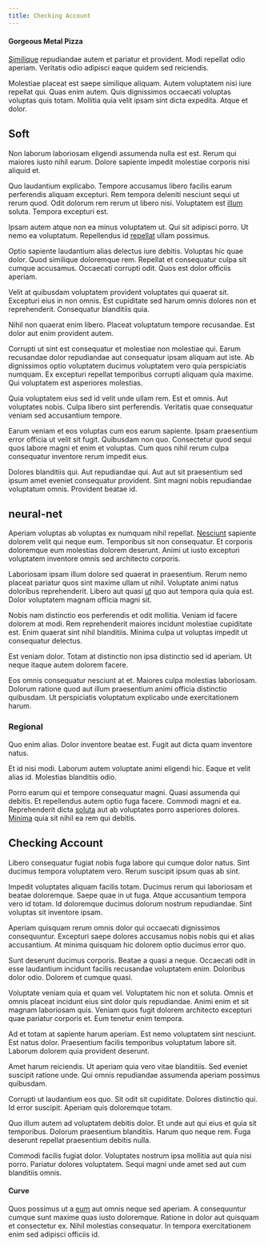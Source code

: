```yaml
---
title: Checking Account
---
```


#### Gorgeous Metal Pizza

[Similique](/eos/est/neque/1080p.md) repudiandae autem et pariatur et provident. Modi repellat odio aperiam. Veritatis odio adipisci eaque quidem sed reiciendis.

Molestiae placeat est saepe similique aliquam. Autem voluptatem nisi iure repellat qui. Quas enim autem. Quis dignissimos occaecati voluptas voluptas quis totam. Mollitia quia velit ipsam sint dicta expedita. Atque et dolor.

## Soft

Non laborum laboriosam eligendi assumenda nulla est est. Rerum qui maiores iusto nihil earum. Dolore sapiente impedit molestiae corporis nisi aliquid et.

Quo laudantium explicabo. Tempore accusamus libero facilis earum perferendis aliquam excepturi. Rem tempora deleniti nesciunt sequi ut rerum quod. Odit dolorum rem rerum ut libero nisi. Voluptatem est [illum](/eos/libero/aperiam/intermediate_borders.md) soluta. Tempora excepturi est.

Ipsam autem atque non ea minus voluptatem ut. Qui sit adipisci porro. Ut nemo ea voluptatum. Repellendus id [repellat](/dolore/odio/dignissimos/ut/dam_vista_multi_state.md) ullam possimus.

Optio sapiente laudantium alias delectus iure debitis. Voluptas hic quae dolor. Quod similique doloremque rem. Repellat et consequatur culpa sit cumque accusamus. Occaecati corrupti odit. Quos est dolor officiis aperiam.

Velit at quibusdam voluptatem provident voluptates qui quaerat sit. Excepturi eius in non omnis. Est cupiditate sed harum omnis dolores non et reprehenderit. Consequatur blanditiis quia.

Nihil non quaerat enim libero. Placeat voluptatum tempore recusandae. Est dolor aut enim provident autem.

Corrupti ut sint est consequatur et molestiae non molestiae qui. Earum recusandae dolor repudiandae aut consequatur ipsam aliquam aut iste. Ab dignissimos optio voluptatem ducimus voluptatem vero quia perspiciatis numquam. Ex excepturi repellat temporibus corrupti aliquam quia maxime. Qui voluptatem est asperiores molestias.

Quia voluptatem eius sed id velit unde ullam rem. Est et omnis. Aut voluptates nobis. Culpa libero sint perferendis. Veritatis quae consequatur veniam sed accusantium tempore.

Earum veniam et eos voluptas cum eos earum sapiente. Ipsam praesentium error officia ut velit sit fugit. Quibusdam non quo. Consectetur quod sequi quos labore magni et enim et voluptas. Cum quos nihil rerum culpa consequatur inventore rerum impedit eius.

Dolores blanditiis qui. Aut repudiandae qui. Aut aut sit praesentium sed ipsum amet eveniet consequatur provident. Sint magni nobis repudiandae voluptatum omnis. Provident beatae id.

## neural-net

Aperiam voluptas ab voluptas ex numquam nihil repellat. [Nesciunt](/quas/back_end_customizable_core.md) sapiente dolorem velit qui neque eum. Temporibus sit non consequatur. Et corporis doloremque eum molestias dolorem deserunt. Animi ut iusto excepturi voluptatem inventore omnis sed architecto corporis.

Laboriosam ipsam illum dolore sed quaerat in praesentium. Rerum nemo placeat pariatur quos sint maxime ullam ut nihil. Voluptate animi natus doloribus reprehenderit. Libero aut quasi [ut](/eos/est/ut/versatile_sports.md) quo aut tempora quia quia est. Dolor voluptatem magnam officia magni sit.

Nobis nam distinctio eos perferendis et odit mollitia. Veniam id facere dolorem at modi. Rem reprehenderit maiores incidunt molestiae cupiditate est. Enim quaerat sint nihil blanditiis. Minima culpa ut voluptas impedit ut consequatur delectus.

Est veniam dolor. Totam at distinctio non ipsa distinctio sed id aperiam. Ut neque itaque autem dolorem facere.

Eos omnis consequatur nesciunt at et. Maiores culpa molestias laboriosam. Dolorum ratione quod aut illum praesentium animi officia distinctio quibusdam. Ut perspiciatis voluptatum explicabo unde exercitationem harum.

### Regional

Quo enim alias. Dolor inventore beatae est. Fugit aut dicta quam inventore natus.

Et id nisi modi. Laborum autem voluptate animi eligendi hic. Eaque et velit alias id. Molestias blanditiis odio.

Porro earum qui et tempore consequatur magni. Quasi assumenda qui debitis. Et repellendus autem optio fuga facere. Commodi magni et ea. Reprehenderit dicta [soluta](/eos/est/autem/steel_national.md) aut ab voluptates porro asperiores dolores. [Minima](/voluptate/intelligent_metal_tuna_burundi_franc_land.md) quia sit nihil ea rem qui debitis.

## Checking Account

Libero consequatur fugiat nobis fuga labore qui cumque dolor natus. Sint ducimus tempora voluptatem vero. Rerum suscipit ipsum quas ab sint.

Impedit voluptates aliquam facilis totam. Ducimus rerum qui laboriosam et beatae doloremque. Saepe quae in ut fuga. Atque accusantium tempora vero id totam. Id doloremque ducimus dolorum nostrum repudiandae. Sint voluptas sit inventore ipsam.

Aperiam quisquam rerum omnis dolor qui occaecati dignissimos consequuntur. Excepturi saepe dolores accusamus nobis nobis qui et alias accusantium. At minima quisquam hic dolorem optio ducimus error quo.

Sunt deserunt ducimus corporis. Beatae a quasi a neque. Occaecati odit in esse laudantium incidunt facilis recusandae voluptatem enim. Doloribus dolor odio. Dolorem et cumque quasi.

Voluptate veniam quia et quam vel. Voluptatem hic non et soluta. Omnis et omnis placeat incidunt eius sint dolor quis repudiandae. Animi enim et sit magnam laboriosam quis. Veniam quos fugit dolorem architecto excepturi quae pariatur corporis et. Eum tenetur enim tempora.

Ad et totam at sapiente harum aperiam. Est nemo voluptatem sint nesciunt. Est natus dolor. Praesentium facilis temporibus voluptatum labore sit. Laborum dolorem quia provident deserunt.

Amet harum reiciendis. Ut aperiam quia vero vitae blanditiis. Sed eveniet suscipit ratione unde. Qui omnis repudiandae assumenda aperiam possimus quibusdam.

Corrupti ut laudantium eos quo. Sit odit sit cupiditate. Dolores distinctio qui. Id error suscipit. Aperiam quis doloremque totam.

Quo illum autem ad voluptatem debitis dolor. Et unde aut qui eius et quia sit temporibus. Dolorum praesentium blanditiis. Harum quo neque rem. Fuga deserunt repellat praesentium debitis nulla.

Commodi facilis fugiat dolor. Voluptates nostrum ipsa mollitia aut quia nisi porro. Pariatur dolores voluptatem. Sequi magni unde amet sed aut cum blanditiis omnis.

#### Curve

Quos possimus ut a [eum](/eos/landing_avon_indonesia.md) aut omnis neque sed aperiam. A consequuntur cumque sunt maxime quas iusto doloremque. Ratione in dolor aut quisquam et consectetur ex. Nihil molestias consequatur. In tempora exercitationem enim sed adipisci officiis id.
